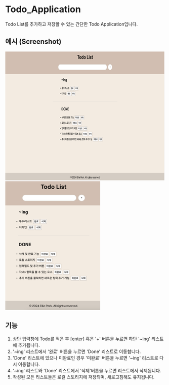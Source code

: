 # Todo_Application

Todo List를 추가하고 저장할 수 있는 간단한 Todo Application입니다.

## 예시 (Screenshot)

<img src="images/screenshot1.png" width="720" height="405"/>
<img src="images/screenshot2.png" width="300" height="405"/>

## 기능
1. 상단 입력창에 Todo를 적은 후 [enter] 혹은 '+' 버튼을 누르면 하단 '~ing' 리스트에 추가됩니다.
2. '~ing' 리스트에서 '완료' 버튼을 누르면 'Done' 리스트로 이동합니다.
3. 'Done' 리스트에 있으나 미완료인 경우 '미완료' 버튼을 누르면 '~ing' 리스트로 다시 이동합니다.
4. '~ing' 리스트와 'Done' 리스트에서 '삭제'버튼을 누르면 리스트에서 삭제됩니다.
5. 작성된 모든 리스트들은 로컬 스토리지에 저장되며, 새로고침해도 유지됩니다.
